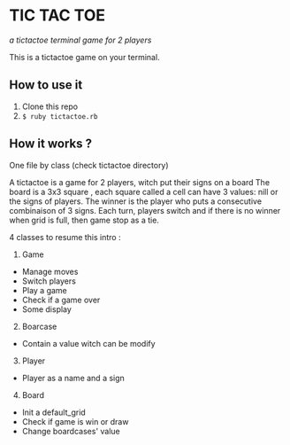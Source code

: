 # TIC TAC TOE

*a tictactoe terminal game for 2 players*

This is a tictactoe game on your terminal.

## How to use it

1. Clone this repo
1. `$ ruby tictactoe.rb`


## How it works ?

One file by class (check tictactoe directory)

A tictactoe is a game for 2 players, witch put their signs on a board
The board is a 3x3 square , each square called a cell can have 3 values: nill or the signs of players. The winner is the player who
puts a consecutive combinaison of 3 signs. Each turn, players switch
and if there is no winner when grid is full, then game stop as a tie.

4 classes to resume this intro :
  1. Game
   - Manage moves
   - Switch players
   - Play a game
   - Check if a game over
   - Some display
  2. Boarcase
   - Contain a value witch can be modify
  3. Player
   -  Player as a name and a sign
  4. Board
   - Init a default_grid
   - Check if game is win or draw
   - Change boardcases' value
